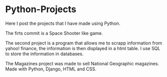 # Python-Projects
Here I post the projects that I have made using Python.

The firts commit is a Space Shooter like game.

The second project is a program that allows me to scrapp information from yahoo! finance, the information is then displayed in a html table. I use SQL to store the information in databases.

 The Magazines project was made to sell National Geographic magazines. Made with Python, Django, HTML and CSS.
